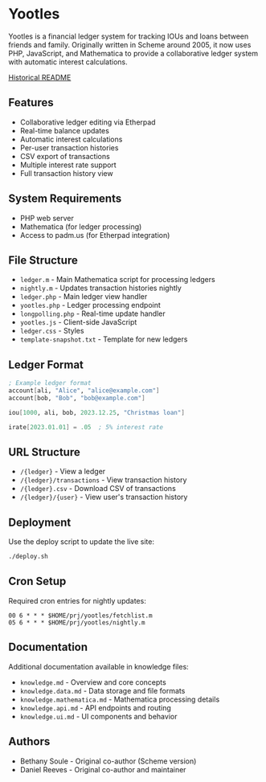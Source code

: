 # Yootles

Yootles is a financial ledger system for tracking IOUs and loans between friends and family. Originally written in Scheme around 2005, it now uses PHP, JavaScript, and Mathematica to provide a collaborative ledger system with automatic interest calculations.

[Historical README](./README.historical.md)

## Features

- Collaborative ledger editing via Etherpad
- Real-time balance updates
- Automatic interest calculations
- Per-user transaction histories
- CSV export of transactions
- Multiple interest rate support
- Full transaction history view

## System Requirements

- PHP web server
- Mathematica (for ledger processing)
- Access to padm.us (for Etherpad integration)

## File Structure

- `ledger.m` - Main Mathematica script for processing ledgers
- `nightly.m` - Updates transaction histories nightly
- `ledger.php` - Main ledger view handler
- `yootles.php` - Ledger processing endpoint
- `longpolling.php` - Real-time update handler
- `yootles.js` - Client-side JavaScript
- `ledger.css` - Styles
- `template-snapshot.txt` - Template for new ledgers

## Ledger Format

```scheme
; Example ledger format
account[ali, "Alice", "alice@example.com"]
account[bob, "Bob", "bob@example.com"]

iou[1000, ali, bob, 2023.12.25, "Christmas loan"]

irate[2023.01.01] = .05  ; 5% interest rate
```

## URL Structure

- `/{ledger}` - View a ledger
- `/{ledger}/transactions` - View transaction history
- `/{ledger}.csv` - Download CSV of transactions
- `/{ledger}/{user}` - View user's transaction history

## Deployment

Use the deploy script to update the live site:

```bash
./deploy.sh
```

## Cron Setup

Required cron entries for nightly updates:

```cron
00 6 * * * $HOME/prj/yootles/fetchlist.m
05 6 * * * $HOME/prj/yootles/nightly.m
```

## Documentation

Additional documentation available in knowledge files:
- `knowledge.md` - Overview and core concepts
- `knowledge.data.md` - Data storage and file formats
- `knowledge.mathematica.md` - Mathematica processing details
- `knowledge.api.md` - API endpoints and routing
- `knowledge.ui.md` - UI components and behavior

## Authors

- Bethany Soule - Original co-author (Scheme version)
- Daniel Reeves - Original co-author and maintainer
